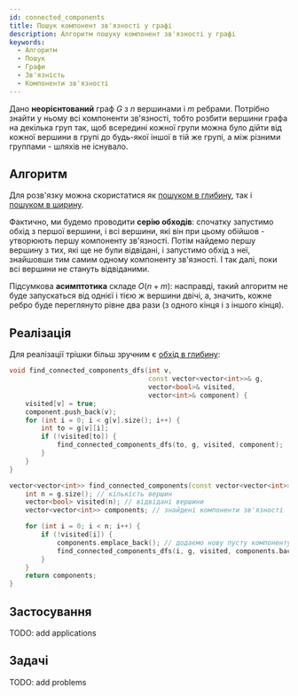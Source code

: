 ```yaml
---
id: connected_components
title: Пошук компонент зв'язності у графі
description: Алгоритм пошуку компонент зв'язності у графі
keywords:
  - Алгоритм
  - Пошук
  - Графи
  - Зв'язність
  - Компоненти зв'язності
---
```


Дано **неорієнтований** граф $G$ з $n$ вершинами і $m$ ребрами. Потрібно знайти у ньому всі компоненти зв'язності, тобто розбити вершини графа на декілька груп так, щоб всередині кожної групи можна було дійти від кожної вершини в групі до будь-якої іншої в тій же групі, а між різними группами - шляхів не існувало.

## Алгоритм

Для розв'язку можна скористатися як [пошуком в глибину](dfs), так і [пошуком в ширину](bfs).

Фактично, ми будемо проводити **серію обходів**: спочатку запустимо обхід з першої вершини, і всі вершини, які він при цьому обійшов - утворюють першу компоненту зв'язності. Потім найдемо першу вершину з тих, які ще не були відвідані, і запустимо обхід з неї, знайшовши тим самим одному компоненту зв'язності. І так далі, поки всі вершини не стануть відвіданими.

Підсумкова **асимптотика** складе $O(n + m)$: насправді, такий алгоритм не буде запускаться від однієї і тією ж вершини двічі, а, значить, кожне ребро буде переглянуто рівне два рази (з одного кінця і з іншого кінця).

## Реалізація

Для реалізації трішки більш зручним є [обхід в глибину](dfs):

<!--- connected_components -->
``` cpp
void find_connected_components_dfs(int v,
                                   const vector<vector<int>>& g,
                                   vector<bool>& visited,
                                   vector<int>& component) {
    visited[v] = true;
    component.push_back(v);
    for (int i = 0; i < g[v].size(); i++) {
        int to = g[v][i];
        if (!visited[to]) {
            find_connected_components_dfs(to, g, visited, component);
        }
    }
}

vector<vector<int>> find_connected_components(const vector<vector<int>>& g) {
    int n = g.size(); // кількість вершин
    vector<bool> visited(n); // відвідані вершини
    vector<vector<int>> components; // знайдені компоненти зв'язності

    for (int i = 0; i < n; i++) {
        if (!visited[i]) {
            components.emplace_back(); // додаємо нову пусту компоненту в кінець масиву
            find_connected_components_dfs(i, g, visited, components.back());
        }
    }
    return components;
}
```

## Застосування
TODO: add applications

## Задачі
TODO: add problems
